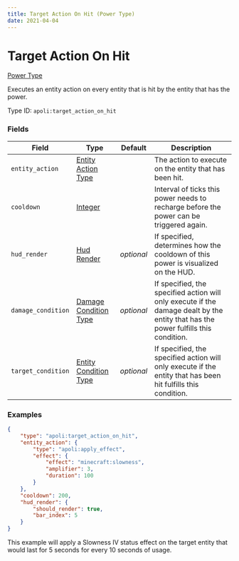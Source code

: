 ```yaml
---
title: Target Action On Hit (Power Type)
date: 2021-04-04
---
```


# Target Action On Hit

[Power Type](../power_types.md)

Executes an entity action on every entity that is hit by the entity that has the power.

Type ID: `apoli:target_action_on_hit`


### Fields

Field  | Type | Default | Description
-------|------|---------|-------------
`entity_action` | [Entity Action Type](../entity_action_types.md) | | The action to execute on the entity that has been hit.
`cooldown` | [Integer](../data_types/integer.md) | | Interval of ticks this power needs to recharge before the power can be triggered again.
`hud_render` | [Hud Render](../data_types/hud_render.md) | _optional_ | If specified, determines how the cooldown of this power is visualized on the HUD.
`damage_condition` | [Damage Condition Type](../damage_condition_types.md) | _optional_ | If specified, the specified action will only execute if the damage dealt by the entity that has the power fulfills this condition.
`target_condition` | [Entity Condition Type](../entity_condition_types.md) | _optional_ | If specified, the specified action will only execute if the entity that has been hit fulfills this condition.


### Examples

```json
{
  	"type": "apoli:target_action_on_hit",
  	"entity_action": {
    	"type": "apoli:apply_effect",
    	"effect": {
      		"effect": "minecraft:slowness",
      		"amplifier": 3,
      		"duration": 100
    	}
  	},
  	"cooldown": 200,
  	"hud_render": {
    	"should_render": true,
    	"bar_index": 5
  	}
}
```

This example will apply a Slowness IV status effect on the target entity that would last for 5 seconds for every 10 seconds of usage.
